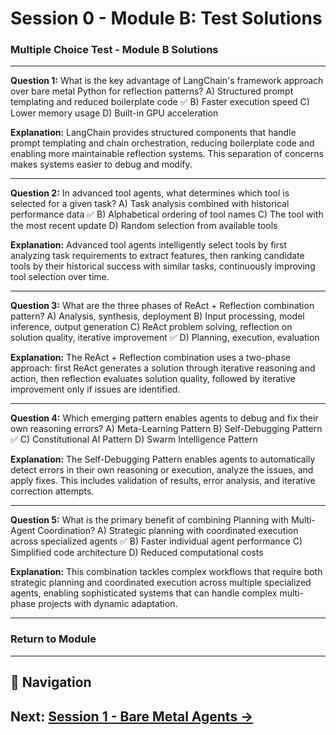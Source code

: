 # Session 0 - Module B: Test Solutions

### Multiple Choice Test - Module B Solutions

---

**Question 1:** What is the key advantage of LangChain's framework approach over bare metal Python for reflection patterns?
A) Structured prompt templating and reduced boilerplate code ✅
B) Faster execution speed
C) Lower memory usage
D) Built-in GPU acceleration

**Explanation:** LangChain provides structured components that handle prompt templating and chain orchestration, reducing boilerplate code and enabling more maintainable reflection systems. This separation of concerns makes systems easier to debug and modify.

---

**Question 2:** In advanced tool agents, what determines which tool is selected for a given task?
A) Task analysis combined with historical performance data ✅
B) Alphabetical ordering of tool names
C) The tool with the most recent update
D) Random selection from available tools

**Explanation:** Advanced tool agents intelligently select tools by first analyzing task requirements to extract features, then ranking candidate tools by their historical success with similar tasks, continuously improving tool selection over time.

---

**Question 3:** What are the three phases of ReAct + Reflection combination pattern?
A) Analysis, synthesis, deployment
B) Input processing, model inference, output generation
C) ReAct problem solving, reflection on solution quality, iterative improvement ✅
D) Planning, execution, evaluation

**Explanation:** The ReAct + Reflection combination uses a two-phase approach: first ReAct generates a solution through iterative reasoning and action, then reflection evaluates solution quality, followed by iterative improvement only if issues are identified.

---

**Question 4:** Which emerging pattern enables agents to debug and fix their own reasoning errors?
A) Meta-Learning Pattern
B) Self-Debugging Pattern ✅
C) Constitutional AI Pattern
D) Swarm Intelligence Pattern

**Explanation:** The Self-Debugging Pattern enables agents to automatically detect errors in their own reasoning or execution, analyze the issues, and apply fixes. This includes validation of results, error analysis, and iterative correction attempts.

---

**Question 5:** What is the primary benefit of combining Planning with Multi-Agent Coordination?
A) Strategic planning with coordinated execution across specialized agents ✅
B) Faster individual agent performance
C) Simplified code architecture
D) Reduced computational costs

**Explanation:** This combination tackles complex workflows that require both strategic planning and coordinated execution across multiple specialized agents, enabling sophisticated systems that can handle complex multi-phase projects with dynamic adaptation.

---

### Return to Module
---

## 🧭 Navigation

**Next:** [Session 1 - Bare Metal Agents →](Session1_Bare_Metal_Agents.md)
---
